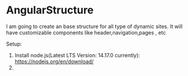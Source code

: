 # AngularStructure
I am going to create an base structure for all type of dynamic sites. It will have customizable components like header,navigation,pages , etc

Setup:
1. Install node.js(Latest LTS Version: 14.17.0 currently): https://nodejs.org/en/download/ 
2. 
